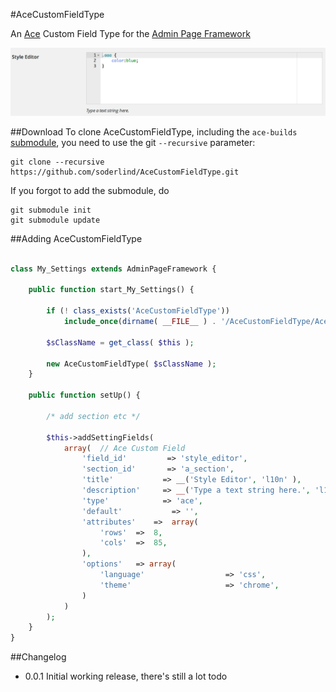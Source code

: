 #AceCustomFieldType

An [Ace](http://ace.c9.io/) Custom Field Type for the [Admin Page Framework](https://github.com/michaeluno/admin-page-framework)

![AceCustomFieldType](AceCustomFieldType.png)

##Download
To clone AceCustomFieldType, including the `ace-builds` [submodule](https://github.com/ajaxorg/ace-builds), you need to use the git `--recursive` parameter: 

	git clone --recursive https://github.com/soderlind/AceCustomFieldType.git

If you forgot to add the submodule, do


	git submodule init
	git submodule update



##Adding AceCustomFieldType

```php

class My_Settings extends AdminPageFramework {

    public function start_My_Settings() {

        if (! class_exists('AceCustomFieldType'))
            include_once(dirname( __FILE__ ) . '/AceCustomFieldType/AceCustomFieldType.php');

        $sClassName = get_class( $this );

        new AceCustomFieldType( $sClassName );
    }

    public function setUp() {

		/* add section etc */

        $this->addSettingFields(
            array(  // Ace Custom Field
                'field_id'         => 'style_editor',
                'section_id'       => 'a_section',
                'title'           => __('Style Editor', 'l10n' ),
                'description'     => __('Type a text string here.', 'l10n' ),
                'type'            => 'ace',
                'default'           => '',
                'attributes'    =>  array(
                    'rows'  =>  8,
                    'cols'  =>  85,
                ),
                'options'   => array(
        			'language'      			=> 'css',
        			'theme'         			=> 'chrome',
        		)
            )
        );
    }
}
```

##Changelog
* 0.0.1 Initial working release, there's still a lot todo

